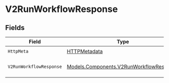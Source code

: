 # V2RunWorkflowResponse


## Fields

| Field                                                                                       | Type                                                                                        | Required                                                                                    | Description                                                                                 |
| ------------------------------------------------------------------------------------------- | ------------------------------------------------------------------------------------------- | ------------------------------------------------------------------------------------------- | ------------------------------------------------------------------------------------------- |
| `HttpMeta`                                                                                  | [HTTPMetadata](../../Models/Components/HTTPMetadata.md)                                     | :heavy_check_mark:                                                                          | N/A                                                                                         |
| `V2RunWorkflowResponse`                                                                     | [Models.Components.V2RunWorkflowResponse](../../Models/Components/V2RunWorkflowResponse.md) | :heavy_minus_sign:                                                                          | The workflow instance                                                                       |